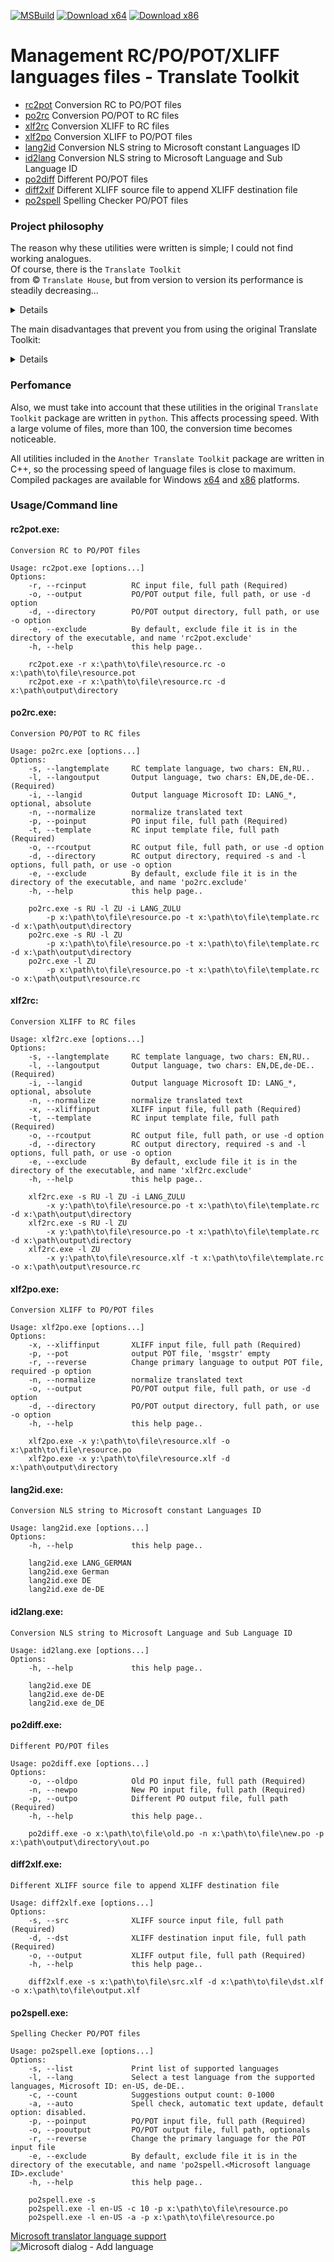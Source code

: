 [![MSBuild](https://github.com/ClaudiaCoord/Another-RC-PO-POT-XLIFF-Translate-Toolkit/actions/workflows/msbuild-release.yml/badge.svg)](https://github.com/ClaudiaCoord/Another-RC-PO-POT-XLIFF-Translate-Toolkit/actions/workflows/msbuild-release.yml) 
[![Download x64](https://img.shields.io/badge/Download-x64-brightgreen.svg?style=flat-square)](https://github.com/ClaudiaCoord/Another-RC-PO-POT-XLIFF-Translate-Toolkit/releases/download/1.0.1/AnotherTranslateToolkitx64.msi) 
[![Download x86](https://img.shields.io/badge/Download-x86-brightgreen.svg?style=flat-square)](https://github.com/ClaudiaCoord/Another-RC-PO-POT-XLIFF-Translate-Toolkit/releases/download/1.0.1/AnotherTranslateToolkitx86.msi) 

# Management RC/PO/POT/XLIFF languages files - Translate Toolkit

- [rc2pot](#rc2pot.exe)  Conversion RC to PO/POT files  
- [po2rc](#po2rc.exe)  Conversion PO/POT to RC files  
- [xlf2rc](#xlf2rc)  Conversion XLIFF to RC files
- [xlf2po](#xlf2po.exe)  Conversion XLIFF to PO/POT files  
- [lang2id](#lang2id.exe)  Conversion NLS string to Microsoft constant Languages ID
- [id2lang](#id2lang.exe)  Conversion NLS string to Microsoft Language and Sub Language ID  
- [po2diff](#po2diff.exe)  Different PO/POT files  
- [diff2xlf](#diff2xlf.exe)  Different XLIFF source file to append XLIFF destination file  
- [po2spell](#po2spell.exe)  Spelling Checker PO/POT files  

### Project philosophy

The reason why these utilities were written is simple; I could not find working analogues.  
Of course, there is the `Translate Toolkit`  
from © `Translate House`, but from version to version its performance is steadily decreasing...  

<details>
We used original "Translate Toolkit" package before. In addition to the package itself, for full functionality you must also install the latest version of "GetText" from "GNU". From it you need the merge utility, which tidies up the multi-line output from the 'rc2po' and 'po2rc' utilities. This format complies with the standards, but many online resources related to translation into different languages cannot work with it correctly. This is especially evident in the Chinese or Japanese languages: lines are cut off, syntax format errors appear related to unclosed quotes and many other similar faults. 
</details>

  
The main disadvantages that prevent you from using the original Translate Toolkit:  
<details>
  
"po2rc" utility:  
  
1. Does not understand menu tags unless they are inside the 'POPUP' tag.  
2. Dialogue titles, tags 'STYLE', 'FONT', 'CAPTION', 'MENU' are written in one long line, after which the assembly of the RC file causes an error.  
3. Does not understand constructions like '#, fussy', produces the error: "error line:1 symbol:2", regardless of location. At the same time, other utilities from the same package generate just such constructs, for example 'xliff2po'.  
4. If the 'PO' file ends with an empty line, it also produces a similar error that has nothing to do with the problem.  
5. If the source PO file is in a format other than UTF-8, multiple errors are possible, the origin of which is not clear.  
6. If you specify to use UTF-8 encoding for the output file, the file will still be written as UNICODE, in UTF-16 LE format. The way out of this situation is to subsequently convert the output file into UTF-8 format using third-party programs.  

"rc2po" utility:  

1. Does not work correctly with escaped quotes in text, leaves unclosed lines, the file is corrupted.  
2. It does not always process constructs like '{0}/{1}' related to the string format correctly; the file is corrupted.  
3. It does not filter by numeric values, that is, strings consisting only of numbers will also be added to the translation.  
4. Adds empty lines consisting of one space to the translation.  
4. It does not have settings that affect multi-line output of values; it is impossible to change this behavior.  
5. Does not have settings to prevent spam recording of line identifiers, thereby increasing the file size several times. This makes viewing and analyzing the source file very difficult.  
6. When using UTF-8 and missing the 'UTF-8 BOM' header at the beginning of the file, it produces the error: "error line:1 symbol:2".  

"xliff2po" utility:  

1. Adds the construction '#, fussy' to each 'msgid + msgtext' pair; other utilities from the same package do not understand this construction, which leads to a processing error. There is no way to disable this behavior.  
2. Does not replace the '&' sign in the 'xliff' format with the '\&amp;' html tag. Since the 'xliff' format is a subset of the 'XML' format, this results in an error. No further processing of such a file is possible.  
</details>


### Perfomance

Also, we must take into account that these utilities in the original `Translate Toolkit` package are written in `python`. This affects processing speed. With a large volume of files, more than 100, the conversion time becomes noticeable.  

All utilities included in the `Another Translate Toolkit` package are written in C++, so the processing speed of language files is close to maximum. Compiled packages are available for Windows [x64](https://github.com/ClaudiaCoord/Another-RC-PO-POT-XLIFF-Translate-Toolkit/releases/download/1.0.0/AnotherTranslateToolkitx64.msi) and [x86](https://github.com/ClaudiaCoord/Another-RC-PO-POT-XLIFF-Translate-Toolkit/releases/download/1.0.0/AnotherTranslateToolkitx86.msi) platforms.  

### Usage/Command line

#### rc2pot.exe:  
```
Conversion RC to PO/POT files  

Usage: rc2pot.exe [options...]  
Options:  
    -r, --rcinput          RC input file, full path (Required)  
    -o, --output           PO/POT output file, full path, or use -d option  
    -d, --directory        PO/POT output directory, full path, or use -o option  
    -e, --exclude          By default, exclude file it is in the directory of the executable, and name 'rc2pot.exclude'  
    -h, --help             this help page..  

	rc2pot.exe -r x:\path\to\file\resource.rc -o x:\path\to\file\resource.pot  
	rc2pot.exe -r x:\path\to\file\resource.rc -d x:\path\output\directory  

```

#### po2rc.exe:  
```
Conversion PO/POT to RC files  

Usage: po2rc.exe [options...]  
Options:  
    -s, --langtemplate     RC template language, two chars: EN,RU..  
    -l, --langoutput       Output language, two chars: EN,DE,de-DE.. (Required)
    -i, --langid           Output language Microsoft ID: LANG_*, optional, absolute
    -n, --normalize        normalize translated text  
    -p, --poinput          PO input file, full path (Required)  
    -t, --template         RC input template file, full path (Required)  
    -o, --rcoutput         RC output file, full path, or use -d option  
    -d, --directory        RC output directory, required -s and -l options, full path, or use -o option  
    -e, --exclude          By default, exclude file it is in the directory of the executable, and name 'po2rc.exclude'  
    -h, --help             this help page..  

	po2rc.exe -s RU -l ZU -i LANG_ZULU  
		-p x:\path\to\file\resource.po -t x:\path\to\file\template.rc -d x:\path\output\directory  
	po2rc.exe -s RU -l ZU
		-p x:\path\to\file\resource.po -t x:\path\to\file\template.rc -d x:\path\output\directory  
	po2rc.exe -l ZU  
		-p x:\path\to\file\resource.po -t x:\path\to\file\template.rc -o x:\path\output\resource.rc  

```

#### xlf2rc:  
```
Conversion XLIFF to RC files

Usage: xlf2rc.exe [options...]
Options:
    -s, --langtemplate     RC template language, two chars: EN,RU..
    -l, --langoutput       Output language, two chars: EN,DE,de-DE.. (Required)
    -i, --langid           Output language Microsoft ID: LANG_*, optional, absolute
    -n, --normalize        normalize translated text
    -x, --xliffinput       XLIFF input file, full path (Required)
    -t, --template         RC input template file, full path (Required)
    -o, --rcoutput         RC output file, full path, or use -d option
    -d, --directory        RC output directory, required -s and -l options, full path, or use -o option
    -e, --exclude          By default, exclude file it is in the directory of the executable, and name 'xlf2rc.exclude'
    -h, --help             this help page..       

	xlf2rc.exe -s RU -l ZU -i LANG_ZULU
		-x y:\path\to\file\resource.po -t x:\path\to\file\template.rc -d x:\path\output\directory
	xlf2rc.exe -s RU -l ZU
		-x y:\path\to\file\resource.po -t x:\path\to\file\template.rc -d x:\path\output\directory
	xlf2rc.exe -l ZU
		-x y:\path\to\file\resource.xlf -t x:\path\to\file\template.rc -o x:\path\output\resource.rc

```

#### xlf2po.exe:  
```
Conversion XLIFF to PO/POT files  

Usage: xlf2po.exe [options...]  
Options:  
    -x, --xliffinput       XLIFF input file, full path (Required)  
    -p, --pot              output POT file, 'msgstr' empty  
    -r, --reverse          Change primary language to output POT file, required -p option  
    -n, --normalize        normalize translated text
    -o, --output           PO/POT output file, full path, or use -d option  
    -d, --directory        PO/POT output directory, full path, or use -o option  
    -h, --help             this help page..  

	xlf2po.exe -x y:\path\to\file\resource.xlf -o x:\path\to\file\resource.po  
	xlf2po.exe -x y:\path\to\file\resource.xlf -d x:\path\output\directory  

```

#### lang2id.exe:  
```
Conversion NLS string to Microsoft constant Languages ID

Usage: lang2id.exe [options...]  
Options:  
    -h, --help             this help page..  

	lang2id.exe LANG_GERMAN 
	lang2id.exe German  
	lang2id.exe DE  
	lang2id.exe de-DE  

```


#### id2lang.exe:  
```
Conversion NLS string to Microsoft Language and Sub Language ID  

Usage: id2lang.exe [options...]  
Options:  
    -h, --help             this help page..  

	lang2id.exe DE
	lang2id.exe de-DE
	lang2id.exe de_DE  

```

#### po2diff.exe:  
```
Different PO/POT files  

Usage: po2diff.exe [options...]
Options:
    -o, --oldpo            Old PO input file, full path (Required)
    -n, --newpo            New PO input file, full path (Required)
    -p, --outpo            Different PO output file, full path (Required)
    -h, --help             this help page..       

	po2diff.exe -o x:\path\to\file\old.po -n x:\path\to\file\new.po -p x:\path\output\directory\out.po

```

#### diff2xlf.exe:  
```
Different XLIFF source file to append XLIFF destination file

Usage: diff2xlf.exe [options...]
Options:
    -s, --src              XLIFF source input file, full path (Required)
    -d, --dst              XLIFF destination input file, full path (Required)
    -o, --output           XLIFF output file, full path (Required)
    -h, --help             this help page..       

	diff2xlf.exe -s x:\path\to\file\src.xlf -d x:\path\to\file\dst.xlf -o x:\path\to\file\output.xlf

```

#### po2spell.exe:  
```
Spelling Checker PO/POT files

Usage: po2spell.exe [options...]
Options:
    -s, --list             Print list of supported languages
    -l, --lang             Select a test language from the supported languages, Microsoft ID: en-US, de-DE..
    -c, --count            Suggestions output count: 0-1000
    -a, --auto             Spell check, automatic text update, default option: disabled.
    -p, --poinput          PO/POT input file, full path (Required)
    -o, --pooutput         PO/POT output file, full path, optionals
    -r, --reverse          Change the primary language for the POT input file
    -e, --exclude          By default, exclude file it is in the directory of the executable, and name 'po2spell.<Microsoft language ID>.exclude'
    -h, --help             this help page..       

	po2spell.exe -s
	po2spell.exe -l en-US -c 10 -p x:\path\to\file\resource.po
	po2spell.exe -l en-US -a -p x:\path\to\file\resource.po

```

[Microsoft translator language support](https://www.microsoft.com/en-us/translator/help/windows-10/)  
![Microsoft dialog - Add language](addlang.png)
